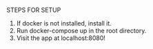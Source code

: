 STEPS FOR SETUP

1. If docker is not installed, install it.
2. Run docker-compose up in the root directory.
3. Visit the app at localhost:8080! 